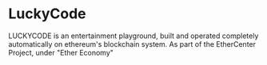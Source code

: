 # LuckyCode
LUCKYCODE is an entertainment playground, built and operated completely automatically on ethereum's blockchain system. As part of the EtherCenter Project, under "Ether Economy"
